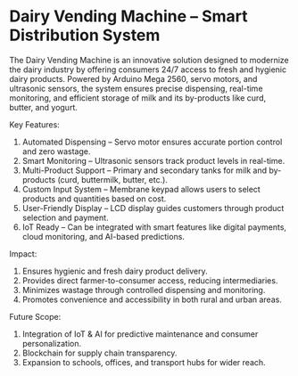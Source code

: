 # Dairy Vending Machine – Smart Distribution System
The Dairy Vending Machine is an innovative solution designed to modernize the dairy industry by offering consumers 24/7 access to fresh and hygienic dairy products. Powered by Arduino Mega 2560, servo motors, and ultrasonic sensors, the system ensures precise dispensing, real-time monitoring, and efficient storage of milk and its by-products like curd, butter, and yogurt.

Key Features:
1) Automated Dispensing – Servo motor ensures accurate portion control and zero wastage.
2) Smart Monitoring – Ultrasonic sensors track product levels in real-time.
3) Multi-Product Support – Primary and secondary tanks for milk and by-products (curd, buttermilk, butter, etc.).
4) Custom Input System – Membrane keypad allows users to select products and quantities based on cost.
5) User-Friendly Display – LCD display guides customers through product selection and payment.
6) IoT Ready – Can be integrated with smart features like digital payments, cloud monitoring, and AI-based predictions.

Impact:
1) Ensures hygienic and fresh dairy product delivery.
2) Provides direct farmer-to-consumer access, reducing intermediaries.
3) Minimizes wastage through controlled dispensing and monitoring.
5) Promotes convenience and accessibility in both rural and urban areas.

Future Scope:
1) Integration of IoT & AI for predictive maintenance and consumer personalization.
2) Blockchain for supply chain transparency.
3) Expansion to schools, offices, and transport hubs for wider reach.

